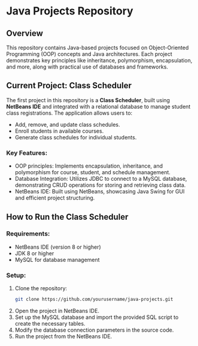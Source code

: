 # Java Projects Repository

## Overview
This repository contains Java-based projects focused on Object-Oriented Programming (OOP) concepts and Java architectures. Each project demonstrates key principles like inheritance, polymorphism, encapsulation, and more, along with practical use of databases and frameworks.

## Current Project: Class Scheduler

The first project in this repository is a **Class Scheduler**, built using **NetBeans IDE** and integrated with a relational database to manage student class registrations. The application allows users to:
- Add, remove, and update class schedules.
- Enroll students in available courses.
- Generate class schedules for individual students.

### Key Features:
- OOP principles: Implements encapsulation, inheritance, and polymorphism for course, student, and schedule management.
- Database Integration: Utilizes JDBC to connect to a MySQL database, demonstrating CRUD operations for storing and retrieving class data.
- NetBeans IDE: Built using NetBeans, showcasing Java Swing for GUI and efficient project structuring.

## How to Run the Class Scheduler

### Requirements:
- NetBeans IDE (version 8 or higher)
- JDK 8 or higher
- MySQL for database management

### Setup:
1. Clone the repository:
    ```bash
    git clone https://github.com/yourusername/java-projects.git
    ```
2. Open the project in NetBeans IDE.
3. Set up the MySQL database and import the provided SQL script to create the necessary tables.
4. Modify the database connection parameters in the source code.
5. Run the project from the NetBeans IDE.
